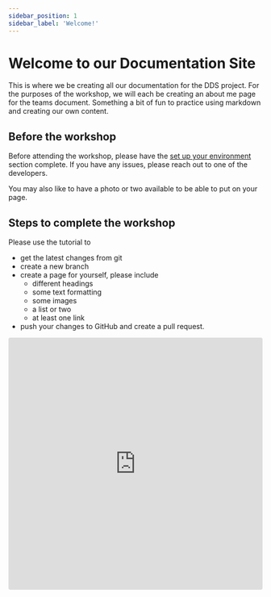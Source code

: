 ```yaml
---
sidebar_position: 1
sidebar_label: 'Welcome!'
---
```


# Welcome to our Documentation Site

This is where we be creating all our documentation for the DDS project.  For the purposes of the workshop, we will each be creating an about me page for the teams document.  Something a bit of fun to practice using markdown and creating our own content.  

## Before the workshop

Before attending the workshop, please have the [set up your environment](tutorial\set-up-your-environment.md) section complete.  If you have any issues, please reach out to one of the developers. 

You may also like to have a photo or two available to be able to put on your page.

## Steps to complete the workshop
Please use the tutorial to 
  - get the latest changes from git
  - create a new branch
  - create a page for yourself, please include
    - different headings
    - some text formatting
    - some images
    - a list or two
    - at least one link
  - push your changes to GitHub and create a pull request. 

  <iframe src="https://codesandbox.io/embed/compare-energy-use-area-xkdgob?fontsize=14&hidenavigation=1&theme=dark"
     style="width:100%; height:500px; border:0; border-radius: 4px; overflow:hidden;"
     title="compare-energy-use-area"
     allow="accelerometer; ambient-light-sensor; camera; encrypted-media; geolocation; gyroscope; hid; microphone; midi; payment; usb; vr; xr-spatial-tracking"
     sandbox="allow-forms allow-modals allow-popups allow-presentation allow-same-origin allow-scripts"
   ></iframe>